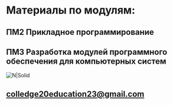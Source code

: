 # Материалы по модулям:
## ПМ2 Прикладное программирование

## ПМ3 Разработка модулей программного обеспечения для компьютерных систем

![N|Solid](https://ucarecdn.com/830424c3-363e-4c18-a34f-d2417875a436/)

## colledge20education23@gmail.com

